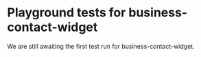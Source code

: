 # Playground tests for business-contact-widget
We are still awaiting the first test run for business-contact-widget.
